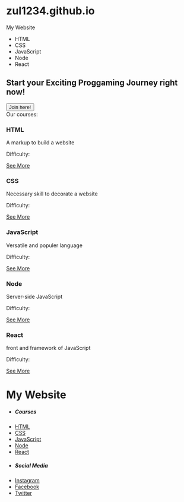 # zul1234.github.io
<!DOCTYPE html>
<html>
    <head>
        <meta charset="utf-8">
        <title>My Website</title>
        <link rel="stylesheet" href="notion1.css">
        <link rel="stylesheet" href="notion1.responsive.css">
        <link rel="stylesheet" href="https://fontawesome.com/v5.15/icons?d=gallery&p=2">
        <script src="https://kit.fontawesome.com/06c547d90a.js" crossorigin="anonymous"></script>
    </head>
    <body>
        <div class="header">
            <div class="header-logo">My Website</div>
            <div class="header-list">
                <ul>
                    <li>HTML</li>
                    <li>CSS</li>
                    <li>JavaScript</li>
                    <li>Node</li>
                    <li>React</li>
                </ul>
            </div>
        </div>
        <div class="top-wrapper">
            <div class="container">
                <h2>Start your Exciting Proggaming Journey right now!</h2>
                <input class="join-submit" type="submit" value="Join here!">
            </div>
        </div>
        <div class="lessons">Our courses:</div>
        <div class="lesson-wrapper">
            <div class="lesson-a">
                <h3>HTML</h3>
                <p>A markup to build a website</p>
                <p>Difficulty: <i class="far fa-star" aria-hiden="true"></i></p>
                <a href="#">See More <i class="fa fa-long-arrow-alt-right" aria-hiden="true"></i></a>
            </div>
            <div class="lesson-b">
                <h3>CSS</h3>
                <p>Necessary skill to decorate a website</p>
                <p>Difficulty: <i class="far fa-star" aria-hiden="true"></i></p>
                <a href="#">See More <i class="fa fa-long-arrow-alt-right" aria-hiden="true"></i></a>
            </div>
            <div class="lesson-c">
                <h3>JavaScript</h3>
                <p>Versatile and populer language</p>
                <p>Difficulty: <i class="far fa-star" aria-hiden="true"></i></p>
                <a href="#">See More <i class="fa fa-long-arrow-alt-right" aria-hiden="true"></i></a>
            </div>
            <div class="lesson-d">
                <h3>Node</h3>
                <p>Server-side JavaScript</p>
                <p>Difficulty: <i class="far fa-star" aria-hiden="true"></i></p>
                <a href="#">See More <i class="fa fa-long-arrow-alt-right" aria-hiden="true"></i></a>
            </div>
            <div class="lesson-e">
                <h3>React</h3>
                <p>front and framework of JavaScript</p>
                <p>Difficulty: <i class="far fa-star" aria-hiden="true"></i></p>
                <a href="#">See More <i class="fa fa-long-arrow-alt-right" aria-hiden="true"></i></a>
            </div>
        </div>
        <div class="footer">
            <div class="footer one">
                <h1>My Website</h1>
            </div>
            <div class="footer two">
                <ul>
                    <li>
                        <h5>Courses</h5>
                    </li>
                    <li>
                        <a href="#">HTML</a>
                    </li>
                    <li>
                        <a href="#">CSS</a>
                    </li>
                    <li>
                        <a href="#">JavaScript</a>
                    </li>
                    <li>
                        <a href="#">Node</a>
                    </li>
                    <li>
                        <a href="#">React</a>
                    </li>
                </ul>
            </div>
            <div class="footer three">
                <ul>
                    <li>
                        <h5>Social Media</h5>
                    </li>
                    <li>
                        <a href="#">Instagram</a>
                    </li>
                    <li>
                        <a href="#">Facebook</a>
                    </li>
                    <li>
                        <a href="#">Twitter</a>
                    </li>
                </ul>
            </div>
        </div>
    </body>
</html>


